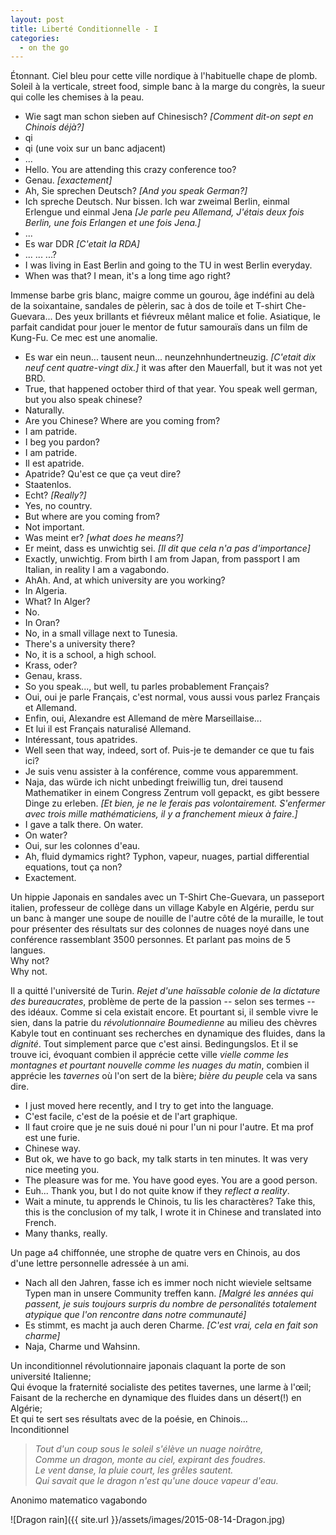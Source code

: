 ```yaml
---
layout: post
title: Liberté Conditionnelle - I
categories:
  - on the go
---
```


Étonnant.
Ciel bleu pour cette ville nordique à l'habituelle chape de plomb.
Soleil à la verticale, street food, simple banc à la marge du congrès, la sueur qui colle les chemises à la peau.

- Wie sagt man schon sieben auf Chinesisch? *[Comment dit-on sept en Chinois déjà?]*
- qi
- qi (une voix sur un banc adjacent)
- ...
- Hello. You are attending this crazy conference too?
- Genau. *[exactement]*
- Ah, Sie sprechen Deutsch? *[And you speak German?]*
- Ich spreche Deutsch.
Nur bissen.
Ich war zweimal Berlin, einmal Erlengue und einmal Jena *[Je parle peu Allemand, J'étais deux fois Berlin, une fois Erlangen et une fois Jena.]*
- ...
- Es war DDR *[C'etait la RDA]*
- ... ... ...?
- I was living in East Berlin and going to the TU in west Berlin everyday.
- When was that? I mean, it's a long time ago right?

Immense barbe gris blanc, maigre comme un gourou, âge indéfini au delà de la soixantaine, sandales de pèlerin, sac à dos de toile et T-shirt Che-Guevara...
Des yeux brillants et fiévreux mêlant malice et folie.
Asiatique, le parfait candidat pour jouer le mentor de futur samouraïs dans un film de Kung-Fu.
Ce mec est une anomalie.

- Es war ein neun... tausent neun... neunzehnhundertneuzig. *[C'etait dix neuf cent quatre-vingt dix.]* it was after den Mauerfall, but it was not yet BRD.
- True, that happened october third of that year. You speak well german, but you also speak chinese?
- Naturally.
- Are you Chinese? Where are you coming from?
- I am patride.
- I beg you pardon?
- I am patride.
- Il est apatride.
- Apatride? Qu'est ce que ça veut dire?
- Staatenlos.
- Echt? *[Really?]*
- Yes, no country.
- But where are you coming from?
- Not important.
- Was meint er? *[what does he means?]*
- Er meint, dass es unwichtig sei. *[Il dit que cela n'a pas d'importance]*
- Exactly, unwichtig. From birth I am from Japan, from passport I am Italian, in reality I am a vagabondo.
- AhAh. And, at which university are you working?
- In Algeria.
- What? In Alger?
- No.
- In Oran?
- No, in a small village next to Tunesia.
- There's a university there?
- No, it is a school, a high school.
- Krass, oder?
- Genau, krass.
- So you speak..., but well, tu parles probablement Français?
- Oui, oui je parle Français, c'est normal, vous aussi vous parlez Français et Allemand.
- Enfin, oui, Alexandre est Allemand de mère Marseillaise...
- Et lui il est Français naturalisé Allemand.
- Intéressant, tous apatrides.
- Well seen that way, indeed, sort of.
Puis-je te demander ce que tu fais ici?
- Je suis venu assister à la conférence, comme vous apparemment.
- Naja, das würde ich nicht unbedingt freiwillig tun, drei tausend Mathematiker in einem Congress Zentrum voll gepackt, es gibt bessere Dinge zu erleben. *[Et bien, je ne le ferais pas volontairement. S'enfermer avec trois mille mathématiciens, il y a franchement mieux à faire.]*
- I gave a talk there. On water.
- On water?
- Oui, sur les colonnes d'eau.
- Ah, fluid dymamics right? Typhon, vapeur, nuages, partial differential equations, tout ça non?
- Exactement.

Un hippie Japonais en sandales avec un T-Shirt Che-Guevara, un passeport italien, professeur de collège dans un village Kabyle en Algérie, perdu sur un banc à manger une soupe de nouille de l'autre côté de la muraille, le tout pour présenter des résultats sur des colonnes de nuages noyé dans une conférence rassemblant 3500 personnes.
Et parlant pas moins de 5 langues.  
Why not?  
Why not.

Il a quitté l'université de Turin.
*Rejet d'une haïssable colonie de la dictature des bureaucrates*, problème de perte de la passion -- selon ses termes -- des idéaux.
Comme si cela existait encore.
Et pourtant si, il semble vivre le sien, dans la patrie du *révolutionnaire Boumedienne* au milieu des chèvres Kabyle tout en continuant ses recherches en dynamique des fluides, dans la *dignité*.
Tout simplement parce que c'est ainsi.
Bedingungslos.
Et il se trouve ici, évoquant combien il apprécie cette ville *vielle comme les montagnes et pourtant nouvelle comme les nuages du matin*, combien il apprécie les *tavernes* où l'on sert de la bière; *bière du peuple* cela va sans dire.

- I just moved here recently, and I try to get into the language.
- C'est facile, c'est de la poésie et de l'art graphique.
- Il faut croire que je ne suis doué ni pour l'un ni pour l'autre.
Et ma prof est une furie.
- Chinese way.
- But ok, we have to go back, my talk starts in ten minutes.
It was very nice meeting you.
- The pleasure was for me. You have good eyes. You are a good person.
- Euh... Thank you, but I do not quite know if they *reflect a reality*.
- Wait a minute, tu apprends le Chinois, tu lis les charactères?
Take this, this is the conclusion of my talk, I wrote it in Chinese and translated into French.
- Many thanks, really.

Un page a4 chiffonnée, une strophe de quatre vers en Chinois, au dos d'une lettre personnelle adressée à un ami.

- Nach all den Jahren, fasse ich es immer noch nicht wieviele seltsame Typen man in unsere Community treffen kann. *[Malgré les années qui passent, je suis toujours surpris du nombre de personalités totalement atypique que l'on rencontre dans notre communauté]*
- Es stimmt, es macht ja auch deren Charme. *[C'est vrai, cela en fait son charme]*
- Naja, Charme und Wahsinn.

Un inconditionnel révolutionnaire japonais claquant la porte de son université Italienne;  
Qui évoque la fraternité socialiste des petites tavernes, une larme à l'œil;  
Faisant de la recherche en dynamique des fluides dans un désert(!) en Algérie;  
Et qui te sert ses résultats avec de la poésie, en Chinois...  
Inconditionnel  

> *Tout d'un coup sous le soleil s'élève un nuage noirâtre,*  
> *Comme un dragon, monte au ciel, expirant des foudres.*  
> *Le vent danse, la pluie court, les grêles sautent.*  
> *Qui savait que le dragon n'est qu'une douce vapeur d'eau.*  

Anonimo matematico vagabondo



![Dragon rain]({{ site.url }}/assets/images/2015-08-14-Dragon.jpg)







